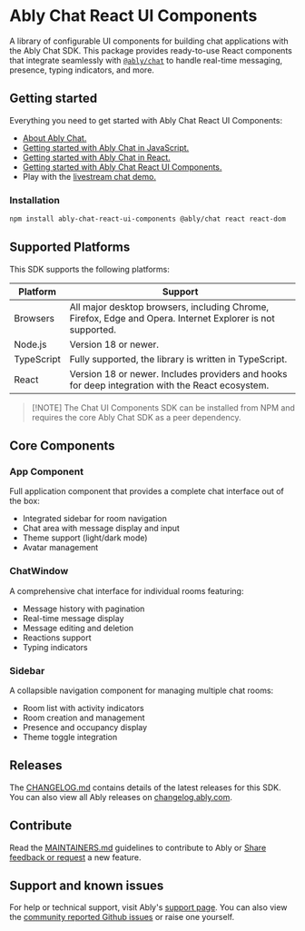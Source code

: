 # Ably Chat React UI Components

A library of configurable UI components for building chat applications with the Ably Chat SDK. This package provides
ready-to-use React components that integrate seamlessly with [`@ably/chat`](https://github.com/ably/ably-chat-js) to
handle real-time messaging, presence, typing indicators, and more.

## Getting started

Everything you need to get started with Ably Chat React UI Components:

* [About Ably Chat.](https://ably.com/docs/chat)
* [Getting started with Ably Chat in JavaScript.](https://ably.com/docs/chat/getting-started/javascript)
* [Getting started with Ably Chat in React.](https://ably.com/docs/chat/getting-started/react)
* [Getting started with Ably Chat React UI Components.](https://ably.com/docs/chat/getting-started/react-ui-components)
* Play with the [livestream chat demo.](https://ably-livestream-chat-demo.vercel.app/)

### Installation

```bash
npm install ably-chat-react-ui-components @ably/chat react react-dom
```

## Supported Platforms

This SDK supports the following platforms:

| Platform     | Support                                                                                                    |
|--------------|------------------------------------------------------------------------------------------------------------|
| Browsers     | All major desktop browsers, including Chrome, Firefox, Edge and Opera. Internet Explorer is not supported. |
| Node.js      | Version 18 or newer.                                                                                       |
| TypeScript   | Fully supported, the library is written in TypeScript.                                                     |
| React        | Version 18 or newer. Includes providers and hooks for deep integration with the React ecosystem.           | |

> [!NOTE] The Chat UI Components SDK can be installed from NPM and requires the core Ably Chat SDK as a peer dependency.
>

## Core Components

### App Component

Full application component that provides a complete chat interface out of the box:
- Integrated sidebar for room navigation
- Chat area with message display and input
- Theme support (light/dark mode)
- Avatar management

### ChatWindow
A comprehensive chat interface for individual rooms featuring:
- Message history with pagination
- Real-time message display
- Message editing and deletion
- Reactions support
- Typing indicators

### Sidebar
A collapsible navigation component for managing multiple chat rooms:
- Room list with activity indicators
- Room creation and management
- Presence and occupancy display
- Theme toggle integration

## Releases

The [CHANGELOG.md](./CHANGELOG.md) contains details of the latest releases for this SDK. You can also view all Ably releases on [changelog.ably.com](https://changelog.ably.com).

## Contribute

Read the [MAINTAINERS.md](./MAINTAINERS.md) guidelines to contribute to Ably or [Share feedback or request](https://forms.gle/mBw9M53NYuCBLFpMA) a new feature.

## Support and known issues

For help or technical support, visit Ably's [support page](https://ably.com/support). You can also view the [community reported Github issues](https://github.com/ably/ably-chat-react-ui-components/issues) or raise one yourself.

